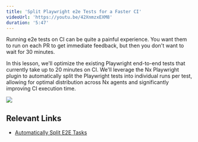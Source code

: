 ```yaml
---
title: 'Split Playwright e2e Tests for a Faster CI'
videoUrl: 'https://youtu.be/42XnmzxEXM8'
duration: '5:47'
---
```


Running e2e tests on CI can be quite a painful experience. You want them to run on each PR to get immediate feedback, but then you don't want to wait for 30 minutes.

In this lesson, we'll optimize the existing Playwright end-to-end tests that currently take up to 20 minutes on CI. We'll leverage the Nx Playwright plugin to automatically split the Playwright tests into individual runs per test, allowing for optimal distribution across Nx agents and significantly improving CI execution time.

![](/courses/pnpm-nx-next/images/e2e-splitting-anim.gif)

## Relevant Links

- [Automatically Split E2E Tasks](/ci/features/split-e2e-tasks)
